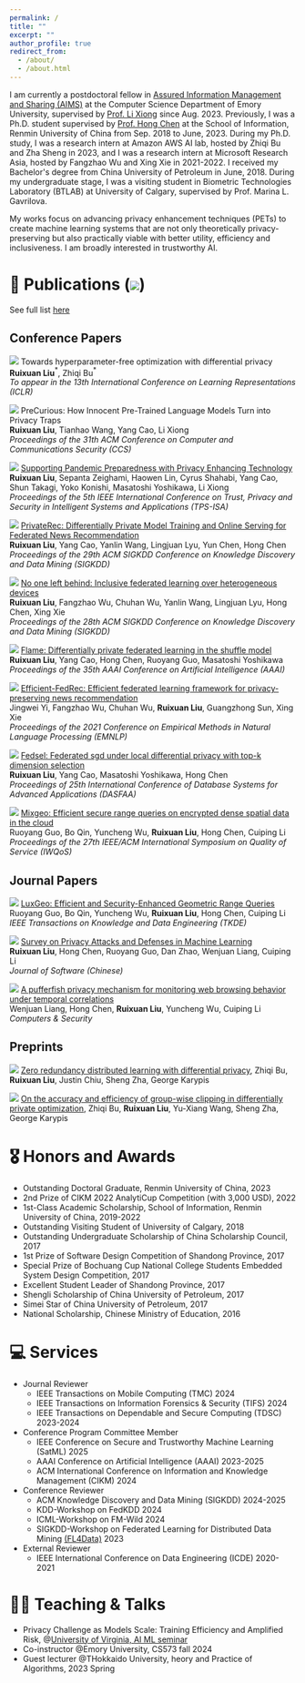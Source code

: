 ```yaml
---
permalink: /
title: ""
excerpt: ""
author_profile: true
redirect_from: 
  - /about/
  - /about.html
---
```


<!-- {% if site.google_scholar_stats_use_cdn %}
{% assign gsDataBaseUrl = "https://cdn.jsdelivr.net/gh/" | append: site.repository | append: "@" %}
{% else %}
{% assign gsDataBaseUrl = "https://raw.githubusercontent.com/" | append: site.repository | append: "/" %}
{% endif %}
{% assign url = gsDataBaseUrl | append: "google-scholar-stats/gs_data_shieldsio.json" %} -->

<span class='anchor' id='about-me'></span>

I am currently a postdoctoral fellow in [Assured Information Management and Sharing (AIMS)](http://www.cs.emory.edu/site/aims/people.html) at the Computer Science Department of  Emory University, supervised by [Prof. Li Xiong](http://www.cs.emory.edu/~lxiong/) since Aug. 2023. 
Previously, I was a Ph.D. student supervised by [Prof. Hong Chen](http://info.ruc.edu.cn/Home/Faculty/Departments/ComputerScienceandTechnology/fad56fc492784d1fa87f662044649b2f.blk.htm) at the School of Information, Renmin University of China from Sep. 2018 to June, 2023.
During my Ph.D. study, I was a research intern at Amazon AWS AI lab, hosted by Zhiqi Bu and Zha Sheng in 2023, and I was a research intern at Microsoft Research Asia, hosted by Fangzhao Wu and Xing Xie in 2021-2022.
I received my Bachelor's degree from China University of Petroleum in June, 2018.
During my undergraduate stage, I was a visiting student in Biometric Technologies Laboratory (BTLAB) at University of Calgary, supervised by Prof. Marina L. Gavrilova.

<!-- <span class='anchor' id='news'></span> -->

<!-- # 🔥 News
- *2024.06*: &nbsp;🎉🎉 Personal website is online. -->

<!-- <span class='anchor' id='research'></span>

# 🧐 Research -->
My works focus on advancing privacy enhancement techniques (PETs) to create machine learning systems that are not only theoretically privacy-preserving but also practically viable with better utility, efficiency and inclusiveness.
I am broadly interested in trustworthy AI.

<!-- <span style="color:red">Please drop me an email if you are interested in collaborations.</span> -->

<span class='anchor' id='publications'></span>

# 📝 Publications (<a href='https://scholar.google.com/citations?user=sXWB1UQAAAAJ'><img src="https://img.shields.io/endpoint?url={{ url | url_encode }}&logo=Google%20Scholar&labelColor=f6f6f6&color=9cf&style=flat&label=citations"></a>)
<!-- (*: Mentored student; †: Equal contribution.) -->
<!-- See full list [here](https://scholar.google.com/citations?user=sXWB1UQAAAAJ) -->
<!-- <a href='https://scholar.google.com/citations?user=sXWB1UQAAAAJ'>
  <img src="https://img.shields.io/badge/citations-123-blue?logo=Google%20Scholar&labelColor=f6f6f6&color=9cf&style=flat">
</a> -->
See full list [here](https://scholar.google.com/citations?user=sXWB1UQAAAAJ&hl=en)

## <i class="fa fa-paper-plane"></i> Conference Papers

<!-- <div class='paper-box'><div class='paper-box-image'><div><div class="badge">NeurIPS 2019</div><img src='images/favicon-16x16.jpg' alt="sym" width="50%"></div></div>
<div class='paper-box-text' markdown="1"> -->

<!-- [FastSpeech: Fast, Robust and Controllable Text to Speech](https://papers.nips.cc/paper/8580-fastspeech-fast-robust-and-controllable-text-to-speech.pdf) \\
**Yi Ren**, Yangjun Ruan, Xu Tan, Tao Qin, Sheng Zhao, Zhou Zhao, Tie-Yan Liu

[**Project**](https://speechresearch.github.io/fastspeech/) <strong><span class='show_paper_citations' data='4FA6C0AAAAAJ:qjMakFHDy7sC'></span></strong>

- FastSpeech is the first fully parallel end-to-end speech synthesis model.
</div>
</div> -->

<img src="https://img.shields.io/badge/ICLR-2025-blue"> Towards hyperparameter-free optimization with differential privacy \
**Ruixuan Liu**$^*$, Zhiqi Bu$^*$ \
*To appear in the 13th International Conference on Learning Representations (ICLR)*

<img src="https://img.shields.io/badge/CCS-2024-blue"> PreCurious: How Innocent Pre-Trained Language Models Turn into Privacy Traps \
**Ruixuan Liu**, Tianhao Wang, Yang Cao, Li Xiong \
*Proceedings of the 31th ACM Conference on Computer and Communications Security (CCS)*

<img src="https://img.shields.io/badge/TPS_ISA-2023-blue"> [Supporting Pandemic Preparedness with Privacy Enhancing Technology]() \
**Ruixuan Liu**, Sepanta Zeighami, Haowen Lin, Cyrus Shahabi, Yang Cao, Shun Takagi, Yoko Konishi, Masatoshi Yoshikawa, Li Xiong \
*Proceedings of the 5th IEEE International Conference on Trust, Privacy and Security in Intelligent Systems and Applications (TPS-ISA)*

<img src="https://img.shields.io/badge/SIGKDD-2023-blue"> [PrivateRec: Differentially Private Model Training and Online Serving for Federated News Recommendation](https://dl.acm.org/doi/abs/10.1145/3580305.3599889) \
**Ruixuan Liu**, Yang Cao, Yanlin Wang, Lingjuan Lyu, Yun Chen, Hong Chen \
*Proceedings of the 29th ACM SIGKDD Conference on Knowledge Discovery and Data Mining (SIGKDD)*

<img src="https://img.shields.io/badge/SIGKDD-2022-blue"> [No one left behind: Inclusive federated learning over heterogeneous devices](https://dl.acm.org/doi/abs/10.1145/3534678.3539086) \
**Ruixuan Liu**, Fangzhao Wu, Chuhan Wu, Yanlin Wang, Lingjuan Lyu, Hong Chen, Xing Xie \
*Proceedings of the 28th ACM SIGKDD Conference on Knowledge Discovery and Data Mining (SIGKDD)*

<img src="https://img.shields.io/badge/AAAI-2021-blue"> [Flame: Differentially private federated learning in the shuffle model](https://ojs.aaai.org/index.php/AAAI/article/view/17053) \
**Ruixuan Liu**, Yang Cao, Hong Chen, Ruoyang Guo, Masatoshi Yoshikawa \
*Proceedings of the 35th AAAI Conference on Artificial Intelligence (AAAI)*

<img src="https://img.shields.io/badge/EMNLP-2021-blue"> [Efficient-FedRec: Efficient federated learning framework for privacy-preserving news recommendation](https://aclanthology.org/2021.emnlp-main.223.pdf) \
Jingwei Yi, Fangzhao Wu, Chuhan Wu, **Ruixuan Liu**, Guangzhong Sun, Xing Xie \
*Proceedings of the 2021 Conference on Empirical Methods in Natural Language Processing (EMNLP)*

<!-- <img src="https://img.shields.io/badge/-2021-blue"> [Multi-modal motion-capture-based biometric systems for emergency response and patient rehabilitation](https://www.igi-global.com/chapter/multi-modal-motion-capture-based-biometric-systems-for-emergency-response-and-patient-rehabilitation/261369)
Marina L Gavrilova, Ferdous Ahmed, ASM Hossain Bari, **Ruixuan Liu**, Tiantian Liu, Yann Maret, Brandon Kawah Sieu, Tanuja Sudhakar \
*Research Anthology on Rehabilitation Practices and Therapy* -->

<img src="https://img.shields.io/badge/DASFAA-2020-blue"> [Fedsel: Federated sgd under local differential privacy with top-k dimension selection](https://link.springer.com/chapter/10.1007/978-3-030-59410-7_33) \
**Ruixuan Liu**, Yang Cao, Masatoshi Yoshikawa, Hong Chen \
*Proceedings of 25th International Conference of Database Systems for Advanced Applications (DASFAA)*

<img src="https://img.shields.io/badge/IWQoS-2019-blue"> [Mixgeo: Efficient secure range queries on encrypted dense spatial data in the cloud](https://dl.acm.org/doi/abs/10.1145/3326285.3329064) \
Ruoyang Guo, Bo Qin, Yuncheng Wu, **Ruixuan Liu**, Hong Chen, Cuiping Li \
*Proceedings of the 27th IEEE/ACM International Symposium on Quality of Service (IWQoS)*

<!-- <img src=""> [Local differential privacy with k-anonymous for frequency estimation]()
Dan Zhao, Hong Chen, Suyun Zhao, Xiaoying Zhang, Cuiping Li, **Ruixuan Liu** \
*Proceedings of the IEEE International Conference on Big Data (Big Data)* -->

## <i class="fa fa-paper-plane"></i> Journal Papers
<img src="https://img.shields.io/badge/TKDE-2021-blue"> [LuxGeo: Efficient and Security-Enhanced Geometric Range Queries](https://ieeexplore.ieee.org/abstract/document/9477110) \
Ruoyang Guo, Bo Qin, Yuncheng Wu, **Ruixuan Liu**, Hong Chen, Cuiping Li \
*IEEE Transactions on Knowledge and Data Engineering (TKDE)*

<img src="https://img.shields.io/badge/JoS-2020-blue"> [Survey on Privacy Attacks and Defenses in Machine Learning](https://www.jos.org.cn/jos/article/abstract/5904) \
**Ruixuan Liu**, Hong Chen, Ruoyang Guo, Dan Zhao, Wenjuan Liang, Cuiping Li \
*Journal of Software (Chinese)*

<img src="https://img.shields.io/badge/C&S-2020-blue"> [A pufferfish privacy mechanism for monitoring web browsing behavior under temporal correlations](https://www.sciencedirect.com/science/article/abs/pii/S0167404820300389) \
Wenjuan Liang, Hong Chen, **Ruixuan Liu**, Yuncheng Wu, Cuiping Li \
*Computers & Security*

## <i class="fa fa-paper-plane"></i> Preprints

<img src="https://img.shields.io/badge/arXiv-blue"> [Zero redundancy distributed learning with differential privacy](https://arxiv.org/pdf/2311.11822), Zhiqi Bu, **Ruixuan Liu**, Justin Chiu, Sheng Zha, George Karypis

<img src="https://img.shields.io/badge/arXiv-blue"> [On the accuracy and efficiency of group-wise clipping in differentially private optimization](https://arxiv.org/pdf/2310.19215), Zhiqi Bu, **Ruixuan Liu**, Yu-Xiang Wang, Sheng Zha, George Karypis

<span class='anchor' id='honors-and-awards'></span>

# 🎖 Honors and Awards
- Outstanding Doctoral Graduate, Renmin University of China, 2023
- 2nd Prize of CIKM 2022 AnalytiCup Competition (with 3,000 USD), 2022
- 1st-Class Academic Scholarship, School of Information, Renmin University of China, 2019-2022
- Outstanding Visiting Student of University of Calgary, 2018
- Outstanding Undergraduate Scholarship of China Scholarship Council, 2017
- 1st Prize of Software Design Competition of Shandong Province, 2017
- Special Prize of Bochuang Cup National College Students Embedded System Design Competition, 2017
- Excellent Student Leader of Shandong Province, 2017
- Shengli Scholarship of China University of Petroleum, 2017
- Simei Star of China University of Petroleum, 2017
- National Scholarship, Chinese Ministry of Education, 2016

<span class='anchor' id='services'></span>

# 💻 Services
- Journal Reviewer
  - IEEE Transactions on Mobile Computing (TMC) 2024
  - IEEE Transactions on Information Forensics & Security (TIFS) 2024
  - IEEE Transactions on Dependable and Secure Computing (TDSC) 2023-2024
- Conference Program Committee Member
  - IEEE Conference on Secure and Trustworthy Machine Learning (SatML) 2025
  - AAAI Conference on Artificial Intelligence (AAAI) 2023-2025
  - ACM International Conference on Information and Knowledge Management (CIKM) 2024
- Conference Reviewer
  - ACM Knowledge Discovery and Data Mining (SIGKDD) 2024-2025
  - KDD-Workshop on FedKDD 2024
  - ICML-Workshop on FM-Wild 2024
  - SIGKDD-Workshop on Federated Learning for Distributed Data Mining [(FL4Data)](https://fl4data-mining.github.io/) 2023
- External Reviewer
  - IEEE International Conference on Data Engineering (ICDE) 2020-2021

<span class='anchor' id='others'></span>

# 👩‍🏫 Teaching & Talks
- Privacy Challenge as Models Scale: Training Efficiency and Amplified Risk, @[University of Virginia, AI ML seminar](https://uvaml.github.io/pasttalks/2024-10-30/)
- Co-instructor @Emory University, CS573 fall 2024
- Guest lecturer @THokkaido University, heory and Practice of Algorithms, 2023 Spring

<!-- # 📖 Educations -->

<!-- # 💼 Internships -->

<!-- # 💬 Invited Talks
- *2021.06*, Lorem ipsum dolor sit amet, consectetur adipiscing elit. Vivamus ornare aliquet ipsum, ac tempus justo dapibus sit amet. 
- *2021.03*, Lorem ipsum dolor sit amet, consectetur adipiscing elit. Vivamus ornare aliquet ipsum, ac tempus justo dapibus sit amet.  \| [\[video\]](https://github.com/) -->

<!-- # 💻 Experiences
- *2019.08 - 2020.05*, [Y-Tech Lab, Kuaishou Technology](https://www.kuaishou.com/), Beijing, China.
- *2020.05 - Now*,&nbsp;&nbsp;&nbsp;&nbsp;&nbsp;[Media Computing Group, Microsoft Research Asia](https://www.microsoft.com/en-us/research/group/media-computing-group/), Beijing, China. -->
